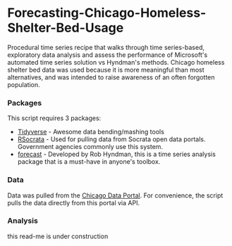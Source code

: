 # Forecasting-Chicago-Homeless-Shelter-Bed-Usage
Procedural time series recipe that walks through time series-based, exploratory data analysis and assess the performance of Microsoft's automated time series solution vs Hyndman's methods. Chicago homeless shelter bed data was used because it is more meaningful than most alternatives, and was intended to raise awareness of an often forgotten population.

### Packages

This script requires 3 packages:

* [Tidyverse](https://www.tidyverse.org/packages/) - Awesome data bending/mashing tools
* [RSocrata](https://www.rdocumentation.org/packages/RSocrata/versions/1.4) - Used for pulling data from Socrata open data portals. Government agencies commonly use this system.
* [forecast](https://github.com/robjhyndman/forecast) - Developed by Rob Hyndman, this is a time series analysis package that is a must-have in anyone's toolbox.

### Data

Data was pulled from the [Chicago Data Portal](https://data.cityofchicago.org/). For convenience, the script pulls the data directly from this portal via API.

### Analysis

this read-me is under construction
